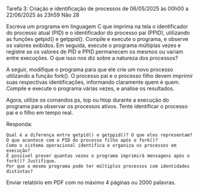 Tarefa 3: Criação e identificação de processos 	de 06/05/2025 às 00h00 a 22/06/2025 às 23h59 	Não 	28

Escreva um programa em linguagem C que imprima na tela o identificador do processo atual (PID) e o identificador do processo pai (PPID), utilizando as funções getpid() e getppid(). Compile e execute o programa, e observe os valores exibidos. Em seguida, execute o programa múltiplas vezes e registre se os valores de PID e PPID permanecem os mesmos ou variam entre execuções. O que isso nos diz sobre a natureza dos processos?


A seguir, modifique o programa para que ele crie um novo processo utilizando a função fork(). O processo pai e o processo filho devem imprimir suas respectivas identificações, informando claramente quem é quem. Compile e execute o programa várias vezes, e analise os resultados.


Agora, utilize os comandos ps, top ou htop durante a execução do programa para observar os processos ativos. Tente identificar o processo pai e o filho em tempo real.


Responda:

    Qual é a diferença entre getpid() e getppid()? O que eles representam?
    O que acontece com o PID do processo filho após o fork()?
    Como o sistema operacional identifica e organiza os processos em execução?
    É possível prever quantas vezes o programa imprimirá mensagens após o fork()? Justifique.
    Por que o mesmo programa pode ter múltiplos processos com identidades distintas?

 Enviar relatório em PDF com no máximo 4 páginas ou 2000 palavras.
